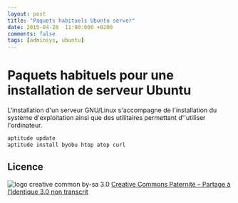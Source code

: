 ```yaml
---
layout: post
title: "Paquets habituels Ubuntu server"
date: 2015-04-28  11:00:000 +0200
comments: false
tags: [adminsys, ubuntu]
---
```


# Paquets habituels pour une installation de  serveur Ubuntu

L'installation d'un serveur GNU/Linux s'accompagne de l'installation du système d'exploitation ainsi que des utilitaires permettant d''utiliser l'ordinateur.

```bash
aptitude update 
aptitude install byobu htop atop curl

```

## Licence

![logo creative common by-sa 3.0](http://i.creativecommons.org/l/by-sa/3.0/88x31.png)
[Creative Commons Paternité – Partage à l’Identique 3.0 non transcrit](http://creativecommons.org/licenses/by-sa/3.0/)
